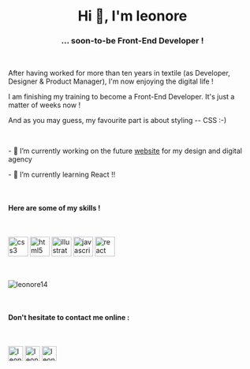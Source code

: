 <h1 align="center">Hi 👋, I'm leonore</h1>

<h3 align="center">... soon-to-be Front-End Developer !</h3>

<br>
<p>After having worked for more than ten years in textile (as Developer, Designer & Product Manager), I'm now enjoying the digital life !</p>
<p>I am finishing my training to become a Front-End Developer. It's just a matter of weeks now !</p>
<p> And as you may guess, my favourite part is about styling -- CSS :-)</p>

<br>
<p>
- 🔭 I’m currently working on the future <a href="https://github.com/leonore14/slow-website-ok" target="blank">website</a> for my design and digital agency
</p>
<p>
- 🌱 I’m currently learning React !!
</p>

<br>
<h4>Here are some of my skills !</h4>

<br>
<p align="left">
  <img src="https://devicons.github.io/devicon/devicon.git/icons/css3/css3-original-wordmark.svg" alt="css3" width="40" height="40"/>
  <img src="https://devicons.github.io/devicon/devicon.git/icons/html5/html5-original-wordmark.svg" alt="html5" width="40" height="40"/>
  <img src="https://www.vectorlogo.zone/logos/adobe_illustrator/adobe_illustrator-icon.svg" alt="illustrator" width="40" height="40"/>
  <img src="https://devicons.github.io/devicon/devicon.git/icons/javascript/javascript-original.svg" alt="javascript" width="40" height="40"/>
  <img src="https://devicons.github.io/devicon/devicon.git/icons/react/react-original-wordmark.svg" alt="react" width="40" height="40"/>
</p>

<br>
<p>
  <img align="center" src="https://github-readme-stats.vercel.app/api/top-langs/?username=leonore14&layout=compact&hide=html" alt="leonore14" />
</p>

<br>
<h4>Don't hesitate to contact me online :</h4>

<br>
<p align="left"> 
<a href="www.linkedin.com/in/leonore14" target="blank"><img align="center" src="https://cdn.jsdelivr.net/npm/simple-icons@3.0.1/icons/linkedin.svg" alt="leonore g." height="30" width="30" /></a>
<a href="https://fb.com/leonore14" target="blank"><img align="center" src="https://cdn.jsdelivr.net/npm/simple-icons@3.0.1/icons/facebook.svg" alt="leonore14" height="30" width="30" /></a>
<a href="https://instagram.com/leonore14" target="blank"><img align="center" src="https://cdn.jsdelivr.net/npm/simple-icons@3.0.1/icons/instagram.svg" alt="leonore14" height="30" width="30" /></a>
</p>
